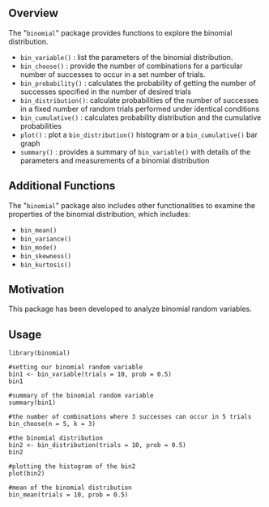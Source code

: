 ## Overview
The "`binomial`" package provides functions to explore the binomial distribution.
- `bin_variable()`    : list the parameters of the binomial distribution.
- `bin_choose()`      : provide the number of combinations for a particular number of successes to occur in a set number of trials.
- `bin_probability()` : calculates the probability of getting the number of successes specified in the number of desired trials
- `bin_distribution()`: calculate probabilities of the number of successes in a fixed number of random trials performed under identical conditions
- `bin_cumulative()`  : calculates probability distribution and the cumulative probabilities
- `plot()`            : plot a `bin_distribution()` histogram or a `bin_cumulative()` bar graph
- `summary()`         : provides a summary of `bin_variable()` with details of the parameters and measurements of a binomial distribution

## Additional Functions
The "`binomial`" package also includes other functionalities to examine the properties of the binomial distribution, which includes:
- `bin_mean()`
- `bin_variance()` 
- `bin_mode()` 
- `bin_skewness()`
- `bin_kurtosis()` 

## Motivation
This package has been developed to analyze binomial random variables.

## Usage
```{r}
library(binomial)

#setting our binomial random variable
bin1 <- bin_variable(trials = 10, prob = 0.5)
bin1
```

```{r}
#summary of the binomial random variable
summary(bin1)
```

```{r}
#the number of combinations where 3 successes can occur in 5 trials
bin_choose(n = 5, k = 3)
```

```{r}
#the binomial distribution
bin2 <- bin_distribution(trials = 10, prob = 0.5)
bin2
```

```{r}
#plotting the histogram of the bin2
plot(bin2)
```

```{r}
#mean of the binomial distribution 
bin_mean(trials = 10, prob = 0.5)
```

